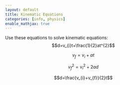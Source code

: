 ```yaml
---
layout: default
title: Kinematic Equations
categories: [info, physics]
enable_mathjax: true
---
```

Use these equations to solve kinematic equations:
$$d=v_{i}t+\frac{1}{2}at^{2}$$

$$v_{f}=v_{i}+at$$

$$v_{f}^{2}=v_{i}^{2}+2ad$$

$$d=\frac{v_{i}+v_{f}}{2}t$$
